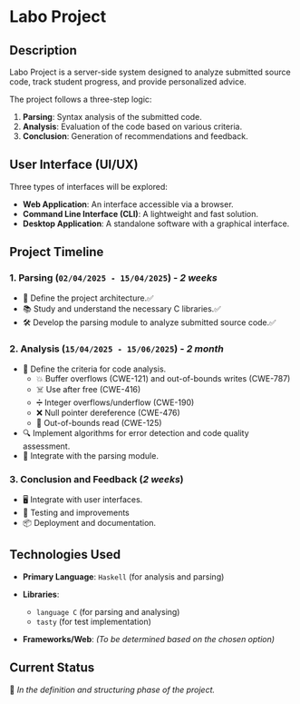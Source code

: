 # Labo Project

## Description
Labo Project is a server-side system designed to analyze submitted source code, track student progress, and provide personalized advice.

The project follows a three-step logic:
1. **Parsing**: Syntax analysis of the submitted code.
2. **Analysis**: Evaluation of the code based on various criteria.
3. **Conclusion**: Generation of recommendations and feedback.

## User Interface (UI/UX)
Three types of interfaces will be explored:
- **Web Application**: An interface accessible via a browser.
- **Command Line Interface (CLI)**: A lightweight and fast solution.
- **Desktop Application**: A standalone software with a graphical interface.

## Project Timeline
### 1. Parsing (`02/04/2025 - 15/04/2025`) - *2 weeks*
- 📌 Define the project architecture.✅
- 📚 Study and understand the necessary C libraries.✅
- 🛠 Develop the parsing module to analyze submitted source code.✅

### 2. Analysis (`15/04/2025 - 15/06/2025`) - *2 month*
- 📝 Define the criteria for code analysis.
  - 💥 Buffer overflows (CWE-121) and out-of-bounds writes (CWE-787)
  - ☠️ Use after free (CWE-416)
  - ➗ Integer overflows/underflow (CWE-190)
  - ❌ Null pointer dereference (CWE-476)
  - 👀 Out-of-bounds read (CWE-125)
- 🔍 Implement algorithms for error detection and code quality assessment.
- 🔗 Integrate with the parsing module.

### 3. Conclusion and Feedback (*2 weeks*)
- 🖥 Integrate with user interfaces.
- 🧪 Testing and improvements
- 📦 Deployment and documentation.

## Technologies Used
- **Primary Language**: `Haskell` (for analysis and parsing)
- **Libraries**: 
  - `language C` (for parsing and analysing)
  - `tasty` (for test implementation)

- **Frameworks/Web**: *(To be determined based on the chosen option)*

## Current Status
🔄 *In the definition and structuring phase of the project.*

